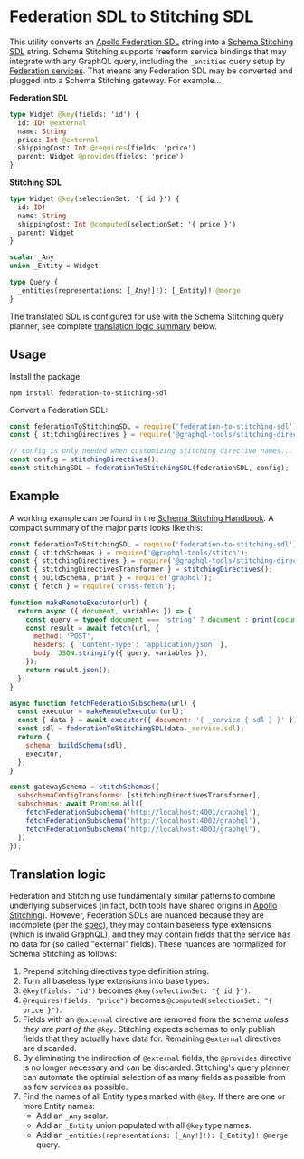 # Federation SDL to Stitching SDL

This utility converts an [Apollo Federation SDL](https://www.apollographql.com/docs/federation/federation-spec/) string into a [Schema Stitching SDL](https://www.graphql-tools.com/docs/stitch-directives-sdl/) string. Schema Stitching supports freeform service bindings that may integrate with any GraphQL query, including the `_entities` query setup by [Federation services](https://github.com/apollographql/federation). That means any Federation SDL may be converted and plugged into a Schema Stitching gateway. For example...

**Federation SDL**

```graphql
type Widget @key(fields: 'id') {
  id: ID! @external
  name: String
  price: Int @external
  shippingCost: Int @requires(fields: 'price')
  parent: Widget @provides(fields: 'price')
}
```

**Stitching SDL**

```graphql
type Widget @key(selectionSet: '{ id }') {
  id: ID!
  name: String
  shippingCost: Int @computed(selectionSet: '{ price }')
  parent: Widget
}

scalar _Any
union _Entity = Widget

type Query {
  _entities(representations: [_Any!]!): [_Entity]! @merge
}
```

The translated SDL is configured for use with the Schema Stitching query planner, see complete [translation logic summary](#translation-logic) below.

## Usage

Install the package:

```shell
npm install federation-to-stitching-sdl
```

Convert a Federation SDL:

```js
const federationToStitchingSDL = require('federation-to-stitching-sdl');
const { stitchingDirectives } = require('@graphql-tools/stitching-directives');

// config is only needed when customizing stitching directive names...
const config = stitchingDirectives();
const stitchingSDL = federationToStitchingSDL(federationSDL, config);
```

## Example

A working example can be found in the [Schema Stitching Handbook](https://github.com/gmac/schema-stitching-handbook/tree/master/federation-services). A compact summary of the major parts looks like this:

```js
const federationToStitchingSDL = require('federation-to-stitching-sdl');
const { stitchSchemas } = require('@graphql-tools/stitch');
const { stitchingDirectives } = require('@graphql-tools/stitching-directives');
const { stitchingDirectivesTransformer } = stitchingDirectives();
const { buildSchema, print } = require('graphql');
const { fetch } = require('cross-fetch');

function makeRemoteExecutor(url) {
  return async ({ document, variables }) => {
    const query = typeof document === 'string' ? document : print(document);
    const result = await fetch(url, {
      method: 'POST',
      headers: { 'Content-Type': 'application/json' },
      body: JSON.stringify({ query, variables }),
    });
    return result.json();
  };
}

async function fetchFederationSubschema(url) {
  const executor = makeRemoteExecutor(url);
  const { data } = await executor({ document: '{ _service { sdl } }' });
  const sdl = federationToStitchingSDL(data._service.sdl);
  return {
    schema: buildSchema(sdl),
    executor,
  };
}

const gatewaySchema = stitchSchemas({
  subschemaConfigTransforms: [stitchingDirectivesTransformer],
  subschemas: await Promise.all([
    fetchFederationSubschema('http://localhost:4001/graphql'),
    fetchFederationSubschema('http://localhost:4002/graphql'),
    fetchFederationSubschema('http://localhost:4003/graphql'),
  ])
});
```

## Translation logic

Federation and Stitching use fundamentally similar patterns to combine underlying subservices (in fact, both tools have shared origins in [Apollo Stitching](https://www.apollographql.com/docs/federation/migrating-from-stitching/)). However, Federation SDLs are nuanced because they are incomplete (per the [spec](https://www.apollographql.com/docs/federation/federation-spec/)), they may contain baseless type extensions (which is invalid GraphQL), and they may contain fields that the service has no data for (so called "external" fields). These nuances are normalized for Schema Stitching as follows:

1. Prepend stitching directives type definition string.
1. Turn all baseless type extensions into base types.
1. `@key(fields: "id")` becomes `@key(selectionSet: "{ id }")`.
1. `@requires(fields: "price")` becomes `@computed(selectionSet: "{ price }")`.
1. Fields with an `@external` directive are removed from the schema _unless they are part of the `@key`_. Stitching expects schemas to only publish fields that they actually have data for. Remaining `@external` directives are discarded.
1. By eliminating the indirection of `@external` fields, the `@provides` directive is no longer necessary and can be discarded. Stitching's query planner can automate the optimial selection of as many fields as possible from as few services as possible.
1. Find the names of all Entity types marked with `@key`. If there are one or more Entity names:
   - Add an `_Any` scalar.
   - Add an `_Entity` union populated with all `@key` type names.
   - Add an `_entities(representations: [_Any!]!): [_Entity]! @merge` query.
